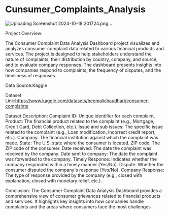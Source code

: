 # Cunsumer_Complaints_Analysis

![Uploading Screenshot 2024-10-18 201724.png…]()

Project Overview:

The Consumer Complaint Data Analysis Dashboard project visualizes and analyzes consumer complaint data related to various financial products and services. The project is designed to help stakeholders understand the nature of complaints, their distribution by country, company, and source, and to evaluate company responses. The dashboard presents insights into how companies respond to complaints, the frequency of disputes, and the timeliness of responses.

Data Source:Kaggle

Dataset Link:https://www.kaggle.com/datasets/heemalichaudhari/consumer-complaints

Dataset Description:
Complaint ID: Unique identifier for each complaint.
Product: The financial product related to the complaint (e.g., Mortgage, Credit Card, Debt Collection, etc.).
Issue and sub issues: The specific issue related to the complaint (e.g., Loan modification, Incorrect credit report, etc.).
Company: The financial institution against which the complaint was made.
State: The U.S. state where the consumer is located.
ZIP code: The ZIP code of the consumer.
Date received: The date the complaint was received by the company.
Date sent to company: The date the complaint was forwarded to the company.
Timely Response: Indicates whether the company responded within a timely manner (Yes/No).
Dispute: Whether the consumer disputed the company's response (Yes/No).
Company Response: The type of response provided by the company (e.g., closed with explanation, closed with monetary relief, etc.).

Conclusion:
The Consumer Complaint Data Analysis Dashboard provides a comprehensive view of consumer grievances related to financial products and services. It highlights key insights into how companies handle complaints and the areas where consumers face the most challenges

